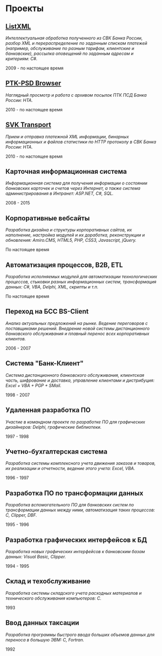 ---
---
Проекты
=======

## [ListXML](/ListXML)
*Интеллектуальная обработка полученного из СВК Банка России, разбор XML и 
перераспределение по заданным спискам платежей (например, обслуживание по 
разным тарифам, клиентские и банковские), рассылка оповещений по заданным 
адресам и критериям: C#.*

2009 - по настоящее время

## [PTK-PSD Browser](/PTK-PSD-Browser-hta)
*Наглядный просмотр и работа с архивом посылок ПТК ПСД Банка России: HTA.*

2010 - по настоящее время

## [SVK Transport](/SVK-Transport-hta)
*Прием и отправка платежной XML информации, бинарных информационных и файлов 
статистики по HTTP протоколу в СВК Банка России: HTA.*

2010 - по настоящее время

## Карточная информационная система
*Информационная система для получения информации о состоянии банковских 
карточек и счетов через Интернет, а также система администрирования в 
Интранет: ASP.NET, C#, SQL.*

2008 - 2015

## Корпоративные вебсайты
*Разработка дизайна и структуры корпоративных сайтов, их наполнение, настройка 
модулей и их доработка, реконструкции и обновления: 
Amiro.CMS, HTML5, PHP, CSS3, Javascript, jQuery.*

По настоящее время

## Автоматизация процессов, B2B, ETL
*Разработка исполняемых модулей для автоматизации технологических процессов, 
стыковки разных информационных систем, трансформация данных: 
C#, VBA, Delphi, XML, скрипты и т.п.*

По настоящее время

## Переход на БСС BS-Client
*Анализ актуальных предложений на рынке. Ведение переговоров с поставщиками 
решений. Внедрение новой системы дистанционного банковского обслуживания и 
плавный перенос всех корпоративных клиентов.*

2006 - 2007

## Система "Банк-Клиент"
*Система дистанционного банковского обслуживания, клиентская часть, шифрование 
и доставка, управление клиентами и дистрибуция: Excel + VBA + PGP + SMail.*

1998 - 2007

## Удаленная разработка ПО
*Участие в командном проекте по разработке ПО для графических дизайнеров: 
Delphi, графические библиотеки.*

1997 - 1998

## Учетно-бухгалтерская система
*Разработка системы комплексного учета движения заказов и товаров, их реализации 
и отчетности, ведение этого учета: Excel, VBA.*

1996 - 1997

## Разработка ПО по трансформации данных
*Разработка вспомогательного ПО для банковских систем по трансформации данных 
между ними, автоматизация таких процессов: C, Clipper, DBF.*

1995 - 1996

## Разработка графических интерфейсов к БД
*Разработка новых графических интерфейсов к банковским базам данных: 
Visual Basic, Clipper.*

1994 - 1995

## Склад и техобслуживание
*Разработка системы складского учета расходных материалов и технического 
обслуживания компьютеров: С.*

1993

## Ввод данных таксации
*Разработка программы быстрого ввода больших объемов данных для переноса в 
большую ЭВМ: С, Fortran.*

1992
